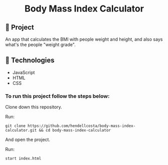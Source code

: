 <h1 align="center">
	Body Mass Index Calculator
</h1>
<!--<p align="center">
<img src=/>
</p> -->




## 🚀 Project
An app that calculates the BMI with people weight and height, and also says what's the people "weight grade".

## 🔧 Technologies

- JavaScript
- HTML
- CSS

### To run this project follow the steps below:  

Clone down this repository.

Run:

`git clone https://github.com/hendellcosta/body-mass-index-calculator.git && cd body-mass-index-calculator`

And open the project.

Run:

`start index.html`
<!-- Hendell Costa -->